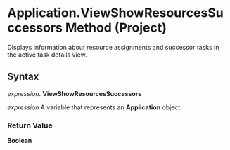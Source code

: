 
# Application.ViewShowResourcesSuccessors Method (Project)

Displays information about resource assignments and successor tasks in the active task details view.


## Syntax

 _expression_. **ViewShowResourcesSuccessors**

 _expression_ A variable that represents an **Application** object.


### Return Value

 **Boolean**

